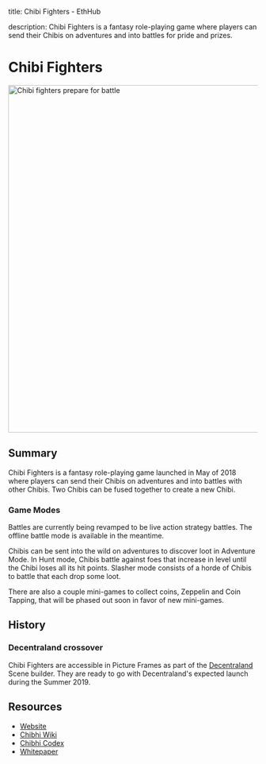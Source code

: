 title: Chibi Fighters - EthHub

description: Chibi Fighters is a fantasy role-playing game where players can send their Chibis on adventures and into battles for pride and prizes.

# Chibi Fighters

<img src="https://cdn-images-1.medium.com/max/1200/1*3q5zQys1bEl5oal_C-j--Q.png" width="700" alt="Chibi fighters prepare for battle"/>

## Summary

Chibi Fighters is a fantasy role-playing game launched in May of 2018 where players can send their Chibis on adventures and into battles with other Chibis. Two Chibis can be fused together to create a new Chibi.

### Game Modes

Battles are currently being revamped to be live action strategy battles. The offline battle mode is available in the meantime.

Chibis can be sent into the wild on adventures to discover loot in Adventure Mode. In Hunt mode, Chibis battle against foes that increase in level until the Chibi loses all its hit points. Slasher mode consists of a horde of Chibis to battle that each drop some loot.

There are also a couple mini-games to collect coins, Zeppelin and Coin Tapping, that will be phased out soon in favor of new mini-games.

## History

### Decentraland crossover

Chibi Fighters are accessible in Picture Frames as part of the [Decentraland](https://docs.ethhub.io/built-on-ethereum/collectibles/decentraland/) Scene builder. They are ready to go with Decentraland's expected launch during the Summer 2019.

## Resources

 * [Website](https://eth.chibifighters.io)
 * [Chibhi Wiki](https://chibifighters.gamepedia.com/)
 * [Chibhi Codex](https://chibifighters.gamepedia.com/Codex)
 * [Whitepaper](https://eth.chibifighters.io/promo/public/chibifighters_whitepaper.pdf)

